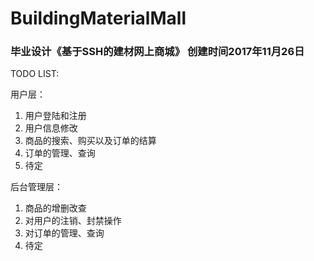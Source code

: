 # BuildingMaterialMall
### 毕业设计《基于SSH的建材网上商城》  创建时间2017年11月26日

TODO LIST:

用户层：

1. 用户登陆和注册
2. 用户信息修改
3. 商品的搜索、购买以及订单的结算
4. 订单的管理、查询
5. 待定

后台管理层：

1. 商品的增删改查
2. 对用户的注销、封禁操作
3. 对订单的管理、查询
4. 待定
